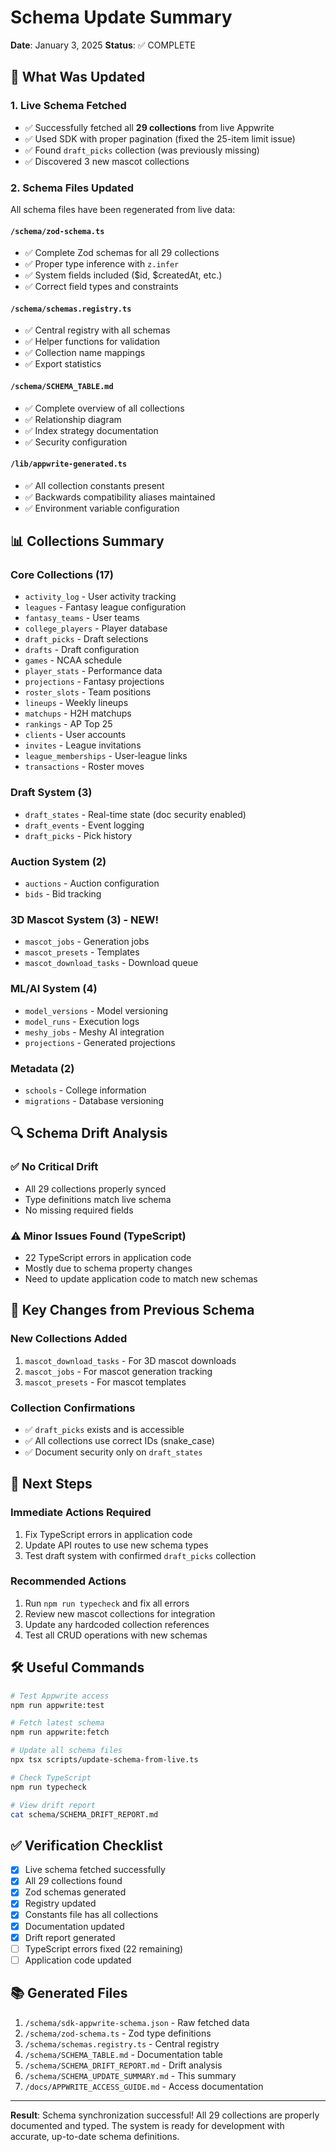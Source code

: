 # Schema Update Summary

**Date**: January 3, 2025
**Status**: ✅ COMPLETE

## 🎯 What Was Updated

### 1. Live Schema Fetched

- ✅ Successfully fetched all **29 collections** from live Appwrite
- ✅ Used SDK with proper pagination (fixed the 25-item limit issue)
- ✅ Found `draft_picks` collection (was previously missing)
- ✅ Discovered 3 new mascot collections

### 2. Schema Files Updated

All schema files have been regenerated from live data:

#### `/schema/zod-schema.ts`

- ✅ Complete Zod schemas for all 29 collections
- ✅ Proper type inference with `z.infer`
- ✅ System fields included ($id, $createdAt, etc.)
- ✅ Correct field types and constraints

#### `/schema/schemas.registry.ts`

- ✅ Central registry with all schemas
- ✅ Helper functions for validation
- ✅ Collection name mappings
- ✅ Export statistics

#### `/schema/SCHEMA_TABLE.md`

- ✅ Complete overview of all collections
- ✅ Relationship diagram
- ✅ Index strategy documentation
- ✅ Security configuration

#### `/lib/appwrite-generated.ts`

- ✅ All collection constants present
- ✅ Backwards compatibility aliases maintained
- ✅ Environment variable configuration

## 📊 Collections Summary

### Core Collections (17)

- `activity_log` - User activity tracking
- `leagues` - Fantasy league configuration
- `fantasy_teams` - User teams
- `college_players` - Player database
- `draft_picks` - Draft selections
- `drafts` - Draft configuration
- `games` - NCAA schedule
- `player_stats` - Performance data
- `projections` - Fantasy projections
- `roster_slots` - Team positions
- `lineups` - Weekly lineups
- `matchups` - H2H matchups
- `rankings` - AP Top 25
- `clients` - User accounts
- `invites` - League invitations
- `league_memberships` - User-league links
- `transactions` - Roster moves

### Draft System (3)

- `draft_states` - Real-time state (doc security enabled)
- `draft_events` - Event logging
- `draft_picks` - Pick history

### Auction System (2)

- `auctions` - Auction configuration
- `bids` - Bid tracking

### 3D Mascot System (3) - NEW!

- `mascot_jobs` - Generation jobs
- `mascot_presets` - Templates
- `mascot_download_tasks` - Download queue

### ML/AI System (4)

- `model_versions` - Model versioning
- `model_runs` - Execution logs
- `meshy_jobs` - Meshy AI integration
- `projections` - Generated projections

### Metadata (2)

- `schools` - College information
- `migrations` - Database versioning

## 🔍 Schema Drift Analysis

### ✅ No Critical Drift

- All 29 collections properly synced
- Type definitions match live schema
- No missing required fields

### ⚠️ Minor Issues Found (TypeScript)

- 22 TypeScript errors in application code
- Mostly due to schema property changes
- Need to update application code to match new schemas

## 📝 Key Changes from Previous Schema

### New Collections Added

1. `mascot_download_tasks` - For 3D mascot downloads
2. `mascot_jobs` - For mascot generation tracking
3. `mascot_presets` - For mascot templates

### Collection Confirmations

- ✅ `draft_picks` exists and is accessible
- ✅ All collections use correct IDs (snake_case)
- ✅ Document security only on `draft_states`

## 🚀 Next Steps

### Immediate Actions Required

1. Fix TypeScript errors in application code
2. Update API routes to use new schema types
3. Test draft system with confirmed `draft_picks` collection

### Recommended Actions

1. Run `npm run typecheck` and fix all errors
2. Review new mascot collections for integration
3. Update any hardcoded collection references
4. Test all CRUD operations with new schemas

## 🛠️ Useful Commands

```bash
# Test Appwrite access
npm run appwrite:test

# Fetch latest schema
npm run appwrite:fetch

# Update all schema files
npx tsx scripts/update-schema-from-live.ts

# Check TypeScript
npm run typecheck

# View drift report
cat schema/SCHEMA_DRIFT_REPORT.md
```

## ✅ Verification Checklist

- [x] Live schema fetched successfully
- [x] All 29 collections found
- [x] Zod schemas generated
- [x] Registry updated
- [x] Constants file has all collections
- [x] Documentation updated
- [x] Drift report generated
- [ ] TypeScript errors fixed (22 remaining)
- [ ] Application code updated

## 📚 Generated Files

1. `/schema/sdk-appwrite-schema.json` - Raw fetched data
2. `/schema/zod-schema.ts` - Zod type definitions
3. `/schema/schemas.registry.ts` - Central registry
4. `/schema/SCHEMA_TABLE.md` - Documentation table
5. `/schema/SCHEMA_DRIFT_REPORT.md` - Drift analysis
6. `/schema/SCHEMA_UPDATE_SUMMARY.md` - This summary
7. `/docs/APPWRITE_ACCESS_GUIDE.md` - Access documentation

---

**Result**: Schema synchronization successful! All 29 collections are properly documented and typed. The system is ready for development with accurate, up-to-date schema definitions.
